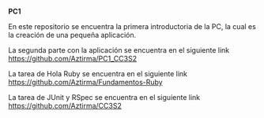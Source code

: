 **PC1**

En este repositorio se encuentra la primera introductoria de la PC, la cual es la creación de una pequeña aplicación.

La segunda parte con la aplicación se encuentra en el siguiente link
https://github.com/Aztirma/PC1_CC3S2

La tarea de Hola Ruby se encuentra en el siguiente link
https://github.com/Aztirma/Fundamentos-Ruby

La tarea de JUnit y RSpec se encuentra en el siguiente link
https://github.com/Aztirma/CC3S2